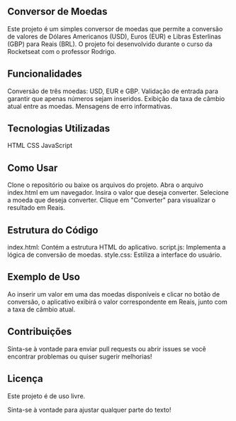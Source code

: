 ## Conversor de Moedas

Este projeto é um simples conversor de moedas que permite a conversão de valores de Dólares Americanos (USD), Euros (EUR) e Libras Esterlinas (GBP) para Reais (BRL). O projeto foi desenvolvido durante o curso da Rocketseat com o professor Rodrigo.

## Funcionalidades
Conversão de três moedas: USD, EUR e GBP.
Validação de entrada para garantir que apenas números sejam inseridos.
Exibição da taxa de câmbio atual entre as moedas.
Mensagens de erro informativas.

## Tecnologias Utilizadas
HTML
CSS
JavaScript

## Como Usar
Clone o repositório ou baixe os arquivos do projeto.
Abra o arquivo index.html em um navegador.
Insira o valor que deseja converter.
Selecione a moeda que deseja converter.
Clique em "Converter" para visualizar o resultado em Reais.

## Estrutura do Código
index.html: Contém a estrutura HTML do aplicativo.
script.js: Implementa a lógica de conversão de moedas.
style.css: Estiliza a interface do usuário.

## Exemplo de Uso
Ao inserir um valor em uma das moedas disponíveis e clicar no botão de conversão, o aplicativo exibirá o valor correspondente em Reais, junto com a taxa de câmbio atual.

## Contribuições
Sinta-se à vontade para enviar pull requests ou abrir issues se você encontrar problemas ou quiser sugerir melhorias!

## Licença
Este projeto é de uso livre.

Sinta-se à vontade para ajustar qualquer parte do texto!



